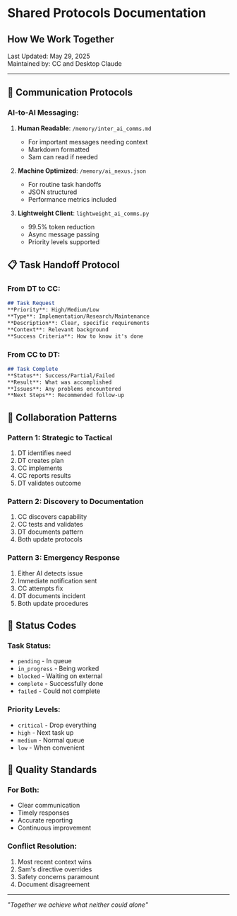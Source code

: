 # Shared Protocols Documentation
## How We Work Together

Last Updated: May 29, 2025  
Maintained by: CC and Desktop Claude

---

## 🤝 Communication Protocols

### AI-to-AI Messaging:
1. **Human Readable**: `/memory/inter_ai_comms.md`
   - For important messages needing context
   - Markdown formatted
   - Sam can read if needed

2. **Machine Optimized**: `/memory/ai_nexus.json`
   - For routine task handoffs
   - JSON structured
   - Performance metrics included

3. **Lightweight Client**: `lightweight_ai_comms.py`
   - 99.5% token reduction
   - Async message passing
   - Priority levels supported

## 📋 Task Handoff Protocol

### From DT to CC:
```markdown
## Task Request
**Priority**: High/Medium/Low
**Type**: Implementation/Research/Maintenance
**Description**: Clear, specific requirements
**Context**: Relevant background
**Success Criteria**: How to know it's done
```

### From CC to DT:
```markdown
## Task Complete
**Status**: Success/Partial/Failed
**Result**: What was accomplished
**Issues**: Any problems encountered
**Next Steps**: Recommended follow-up
```

## 🔄 Collaboration Patterns

### Pattern 1: Strategic to Tactical
1. DT identifies need
2. DT creates plan
3. CC implements
4. CC reports results
5. DT validates outcome

### Pattern 2: Discovery to Documentation
1. CC discovers capability
2. CC tests and validates
3. DT documents pattern
4. Both update protocols

### Pattern 3: Emergency Response
1. Either AI detects issue
2. Immediate notification sent
3. CC attempts fix
4. DT documents incident
5. Both update procedures

## 🚦 Status Codes

### Task Status:
- `pending` - In queue
- `in_progress` - Being worked
- `blocked` - Waiting on external
- `complete` - Successfully done
- `failed` - Could not complete

### Priority Levels:
- `critical` - Drop everything
- `high` - Next task up
- `medium` - Normal queue
- `low` - When convenient

## 🎯 Quality Standards

### For Both:
- Clear communication
- Timely responses
- Accurate reporting
- Continuous improvement

### Conflict Resolution:
1. Most recent context wins
2. Sam's directive overrides
3. Safety concerns paramount
4. Document disagreement

---

*"Together we achieve what neither could alone"*